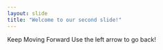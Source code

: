 ```yaml
---
layout: slide
title: "Welcome to our second slide!"
---
```

Keep Moving Forward
Use the left arrow to go back!
